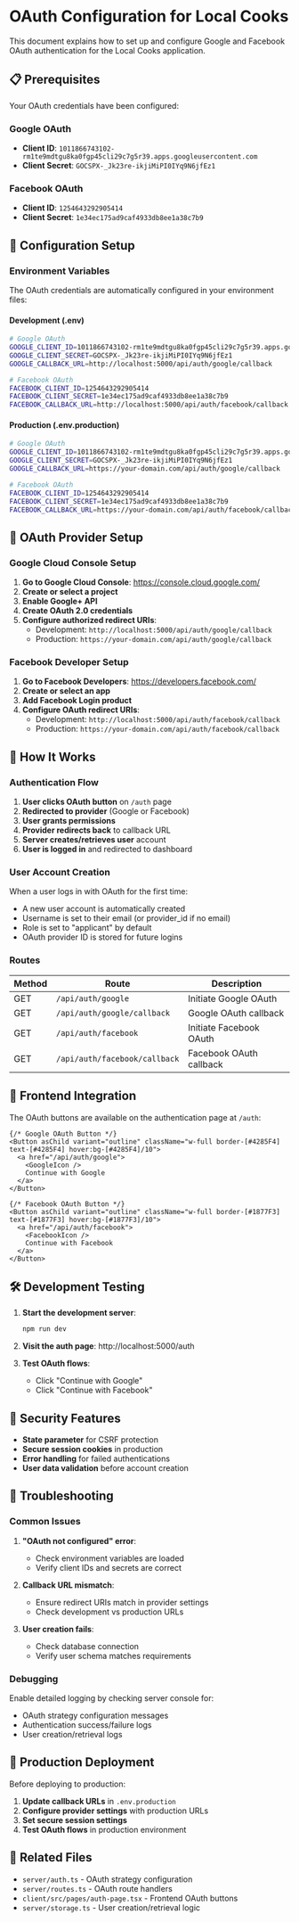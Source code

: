 # OAuth Configuration for Local Cooks

This document explains how to set up and configure Google and Facebook OAuth authentication for the Local Cooks application.

## 📋 Prerequisites

Your OAuth credentials have been configured:

### Google OAuth
- **Client ID**: `1011866743102-rm1te9mdtgu8ka0fgp45cli29c7g5r39.apps.googleusercontent.com`
- **Client Secret**: `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`

### Facebook OAuth
- **Client ID**: `1254643292905414`
- **Client Secret**: `1e34ec175ad9caf4933db8ee1a38c7b9`

## 🔧 Configuration Setup

### Environment Variables

The OAuth credentials are automatically configured in your environment files:

#### Development (.env)
```bash
# Google OAuth
GOOGLE_CLIENT_ID=1011866743102-rm1te9mdtgu8ka0fgp45cli29c7g5r39.apps.googleusercontent.com
GOOGLE_CLIENT_SECRET=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
GOOGLE_CALLBACK_URL=http://localhost:5000/api/auth/google/callback

# Facebook OAuth
FACEBOOK_CLIENT_ID=1254643292905414
FACEBOOK_CLIENT_SECRET=1e34ec175ad9caf4933db8ee1a38c7b9
FACEBOOK_CALLBACK_URL=http://localhost:5000/api/auth/facebook/callback
```

#### Production (.env.production)
```bash
# Google OAuth
GOOGLE_CLIENT_ID=1011866743102-rm1te9mdtgu8ka0fgp45cli29c7g5r39.apps.googleusercontent.com
GOOGLE_CLIENT_SECRET=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
GOOGLE_CALLBACK_URL=https://your-domain.com/api/auth/google/callback

# Facebook OAuth
FACEBOOK_CLIENT_ID=1254643292905414
FACEBOOK_CLIENT_SECRET=1e34ec175ad9caf4933db8ee1a38c7b9
FACEBOOK_CALLBACK_URL=https://your-domain.com/api/auth/facebook/callback
```

## 🔗 OAuth Provider Setup

### Google Cloud Console Setup

1. **Go to Google Cloud Console**: https://console.cloud.google.com/
2. **Create or select a project**
3. **Enable Google+ API**
4. **Create OAuth 2.0 credentials**
5. **Configure authorized redirect URIs**:
   - Development: `http://localhost:5000/api/auth/google/callback`
   - Production: `https://your-domain.com/api/auth/google/callback`

### Facebook Developer Setup

1. **Go to Facebook Developers**: https://developers.facebook.com/
2. **Create or select an app**
3. **Add Facebook Login product**
4. **Configure OAuth redirect URIs**:
   - Development: `http://localhost:5000/api/auth/facebook/callback`
   - Production: `https://your-domain.com/api/auth/facebook/callback`

## 🚀 How It Works

### Authentication Flow

1. **User clicks OAuth button** on `/auth` page
2. **Redirected to provider** (Google or Facebook)
3. **User grants permissions**
4. **Provider redirects back** to callback URL
5. **Server creates/retrieves user** account
6. **User is logged in** and redirected to dashboard

### User Account Creation

When a user logs in with OAuth for the first time:
- A new user account is automatically created
- Username is set to their email (or provider_id if no email)
- Role is set to "applicant" by default
- OAuth provider ID is stored for future logins

### Routes

| Method | Route | Description |
|--------|-------|-------------|
| GET | `/api/auth/google` | Initiate Google OAuth |
| GET | `/api/auth/google/callback` | Google OAuth callback |
| GET | `/api/auth/facebook` | Initiate Facebook OAuth |
| GET | `/api/auth/facebook/callback` | Facebook OAuth callback |

## 🎨 Frontend Integration

The OAuth buttons are available on the authentication page at `/auth`:

```tsx
{/* Google OAuth Button */}
<Button asChild variant="outline" className="w-full border-[#4285F4] text-[#4285F4] hover:bg-[#4285F4]/10">
  <a href="/api/auth/google">
    <GoogleIcon />
    Continue with Google
  </a>
</Button>

{/* Facebook OAuth Button */}
<Button asChild variant="outline" className="w-full border-[#1877F3] text-[#1877F3] hover:bg-[#1877F3]/10">
  <a href="/api/auth/facebook">
    <FacebookIcon />
    Continue with Facebook
  </a>
</Button>
```

## 🛠️ Development Testing

1. **Start the development server**:
   ```bash
   npm run dev
   ```

2. **Visit the auth page**: http://localhost:5000/auth

3. **Test OAuth flows**:
   - Click "Continue with Google"
   - Click "Continue with Facebook"

## 🔐 Security Features

- **State parameter** for CSRF protection
- **Secure session cookies** in production
- **Error handling** for failed authentications
- **User data validation** before account creation

## 🐛 Troubleshooting

### Common Issues

1. **"OAuth not configured" error**:
   - Check environment variables are loaded
   - Verify client IDs and secrets are correct

2. **Callback URL mismatch**:
   - Ensure redirect URIs match in provider settings
   - Check development vs production URLs

3. **User creation fails**:
   - Check database connection
   - Verify user schema matches requirements

### Debugging

Enable detailed logging by checking server console for:
- OAuth strategy configuration messages
- Authentication success/failure logs
- User creation/retrieval logs

## 📝 Production Deployment

Before deploying to production:

1. **Update callback URLs** in `.env.production`
2. **Configure provider settings** with production URLs
3. **Set secure session settings**
4. **Test OAuth flows** in production environment

## 🔗 Related Files

- `server/auth.ts` - OAuth strategy configuration
- `server/routes.ts` - OAuth route handlers
- `client/src/pages/auth-page.tsx` - Frontend OAuth buttons
- `server/storage.ts` - User creation/retrieval logic 